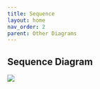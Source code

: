 ```yaml
---
title: Sequence
layout: home
nav_order: 2
parent: Other Diagrams
---
```


## Sequence Diagram

![](/docs-sample/diagrams/sequence.svg)